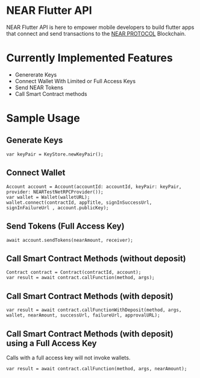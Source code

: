 # NEAR Flutter API

NEAR Flutter API is here to empower mobile developers to build flutter apps that connect and send transactions to the [NEAR PROTOCOL](https://near.org/) Blockchain.

# Currently Implemented Features
- Genererate Keys
- Connect Wallet With Limited or Full Access Keys
- Send NEAR Tokens
- Call Smart Contract methods

# Sample Usage

## Generate Keys
```
var keyPair = KeyStore.newKeyPair();
```

## Connect Wallet
```
Account account = Account(accountId: accountId, keyPair: keyPair, provider: NEARTestNetRPCProvider());
var wallet = Wallet(walletURL);
wallet.connect(contractId, appTitle, signInSuccessUrl, signInFailureUrl , account.publicKey);
```

## Send Tokens (Full Access Key)
```
await account.sendTokens(nearAmount, receiver);
```

## Call Smart Contract Methods (without deposit)
```
Contract contract = Contract(contractId, account);
var result = await contract.callFunction(method, args);
```

## Call Smart Contract Methods (with deposit) 
```
var result = await contract.callFunctionWithDeposit(method, args, wallet, nearAmount, successUrl, failureUrl, approvalURL);
```

## Call Smart Contract Methods (with deposit) using a Full Access Key
Calls with a full access key will not invoke wallets.
```
var result = await contract.callFunction(method, args, nearAmount);
```


